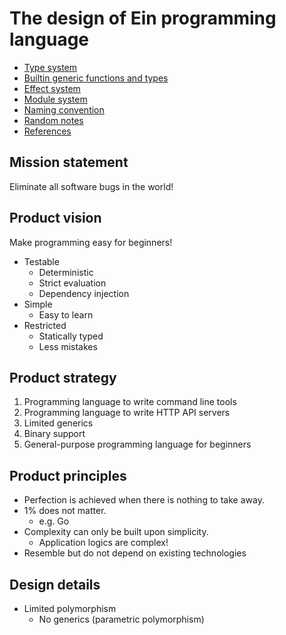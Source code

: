 # The design of Ein programming language

- [Type system](type_system)
- [Builtin generic functions and types](builtin_generics.md)
- [Effect system](effect_system)
- [Module system](module_system.md)
- [Naming convention](naming_convention.md)
- [Random notes](random_notes.md)
- [References](references.md)

## Mission statement

Eliminate all software bugs in the world!

## Product vision

Make programming easy for beginners!

- Testable
  - Deterministic
  - Strict evaluation
  - Dependency injection
- Simple
  - Easy to learn
- Restricted
  - Statically typed
  - Less mistakes

## Product strategy

1. Programming language to write command line tools
1. Programming language to write HTTP API servers
1. Limited generics
1. Binary support
1. General-purpose programming language for beginners

## Product principles

- Perfection is achieved when there is nothing to take away.
- 1% does not matter.
  - e.g. Go
- Complexity can only be built upon simplicity.
  - Application logics are complex!
- Resemble but do not depend on existing technologies

## Design details

- Limited polymorphism
  - No generics (parametric polymorphism)
